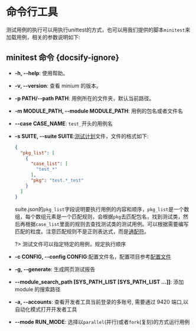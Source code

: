 # 命令行工具

测试用例的执行可以用执行unittest的方式，也可以用我们提供的脚本`minitest`来加载用例，相关的参数说明如下:

## minitest 命令 {docsify-ignore} 

- **-h, --help**: 使用帮助。

- **-v, --version**:  查看 minium 的版本。

- **-p PATH/--path PATH**: 用例所在的文件夹，默认当前路径。

- **-m MODULE_PATH, --module MODULE_PATH**: 用例的包名或者文件名

- **--case CASE_NAME**: `test_`开头的用例名

- **-s SUITE, --suite SUITE**:[测试计划](minium/Python/framework/suite)文件，文件的格式如下:

  ```json
  {
    "pkg_list": [
      {
        "case_list": [
          "test_*"
        ],
        "pkg": "test.*_test"
      }
    ]
  }
  ```
  
  suite.json的`pkg_list`字段说明要执行用例的内容和顺序，`pkg_list`是一个数组，每个数组元素是一个匹配规则，会根据`pkg`去匹配包名，找到测试类，然后再根据`case_list`里面的规则去查找测试类的测试用例。可以根据需要编写匹配的粒度。注意匹配规则不是正则表达式，而是[通配符](https://www.gnu.org/software/findutils/manual/html_node/find_html/Shell-Pattern-Matching.html)。

  ?> 测试文件可以指定特定的用例，规定执行顺序

- **-c CONFIG, --config CONFIG**:配置文件名，配置项目参考[配置文件](minium/Python/framework/config.md)
- **-g, --generate**: 生成网页测试报告
- **--module_search_path [SYS_PATH_LIST [SYS_PATH_LIST ...]]**: 添加 module 的搜索路径
- **-a, --accounts**:  查看开发者工具当前登录的多账号, 需要通过 9420 端口,以自动化模式打开开发者工具
- **--mode RUN_MODE**:  选择以`parallel`(并行)或者`fork`(复刻)的方式运行用例
